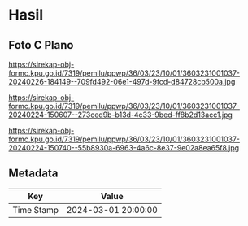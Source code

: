 # Hasil

## Foto C Plano

https://sirekap-obj-formc.kpu.go.id/7319/pemilu/ppwp/36/03/23/10/01/3603231001037-20240226-184149--709fd492-06e1-497d-9fcd-d84728cb500a.jpg

https://sirekap-obj-formc.kpu.go.id/7319/pemilu/ppwp/36/03/23/10/01/3603231001037-20240224-150607--273ced9b-b13d-4c33-9bed-ff8b2d13acc1.jpg

https://sirekap-obj-formc.kpu.go.id/7319/pemilu/ppwp/36/03/23/10/01/3603231001037-20240224-150740--55b8930a-6963-4a6c-8e37-9e02a8ea65f8.jpg


## Metadata

| Key        | Value               |
| ---------- | ------------------- |
| Time Stamp | 2024-03-01 20:00:00 |



